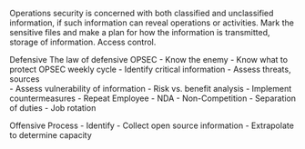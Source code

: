 Operations security is concerned with both classified and unclassified information, if such information can reveal operations or activities. 
Mark the sensitive files and make a plan for how the information is transmitted, storage of information. Access control. 

Defensive 
	The law of defensive OPSEC 
	 -	 Know the enemy
	 -	 Know what to protect 
	OPSEC weekly cycle 
	 -	 Identify critical information 
	 -	 Assess threats, sources  
	 -	 Assess vulnerability of information 
	 -	 Risk vs. benefit analysis 
	 -	 Implement countermeasures
	 -	 Repeat
	Employee 
	 -	NDA 
	 -	Non-Competition
	 -	Separation of duties 
	 -	Job rotation
 
Offensive 
	Process
		-	Identify 
		-	Collect open source information 
		-	Extrapolate to determine capacity 
 